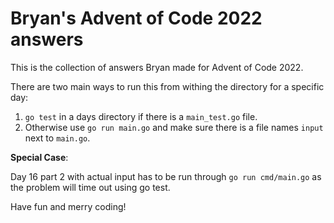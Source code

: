 # Bryan's Advent of Code 2022 answers

This is the collection of answers Bryan made for Advent of Code 2022.

There are two main ways to run this from withing the directory for a specific day:

1. `go test` in a days directory if there is a `main_test.go` file.
2. Otherwise use `go run main.go` and make sure there is a file names `input` next to `main.go`.

**Special Case**:

Day 16 part 2 with actual input has to be run through `go run cmd/main.go` as the problem will time out using go test.

Have fun and merry coding!
